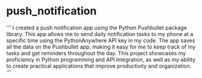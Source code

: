 # push_notification

'''
I created a push notification app using the Python Pushbullet package library. This app allows me to send daily notification tasks to my phone at a specific time using the PythonAnywhere API key in my code. The app saves all the data on the Pushbullet app, making it easy for me to keep track of my tasks and get reminders throughout the day. This project showcases my proficiency in Python programming and API integration, as well as my ability to create practical applications that improve productivity and organization.
'''
